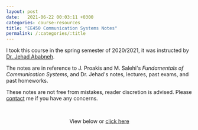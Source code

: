 ```yaml
---
layout: post
date:   2021-06-22 00:03:11 +0300
categories: course-resources
title: "EE450 Communication Systems Notes"
permalink: /:categories/:title
---
```


I took this course in the spring semester of 2020/2021, it was instructed by [Dr. Jehad Ababneh](https://www.just.edu.jo/eportfolio/Pages/Default.aspx?email=ababnehj).

The notes are in reference to J. Proakis and M. Salehi's _Fundamentals of Communication Systems_, and Dr. Jehad's notes, lectures, past exams, and past homeworks.

These notes are not free from mistakes, reader discretion is advised. Please [contact](/dev_site2/contact/) me if you have any concerns.

<p>&nbsp;</p>

<p style="text-align:center;">View below or <a href="/dev_site2/assets/pdf/Comm_Sys_notes.pdf">
click here</a></p>

<div style="text-align: center; margin-top: -10px">
<object data="/dev_site2/assets/pdf/Comm_Sys_notes.pdf" width="100%" height="1080" type="application/pdf"></object>
</div>